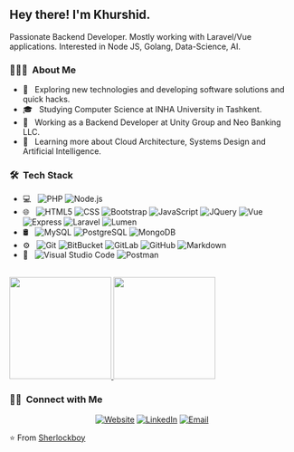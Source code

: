 <h2> Hey there! I'm Khurshid.</h2>
    Passionate Backend Developer. Mostly working with Laravel/Vue applications. Interested in Node JS, Golang, Data-Science, AI.
<h3> 👨🏻‍💻 &nbsp;About Me </h3>

- 🤔 &nbsp; Exploring new technologies and developing software solutions and quick hacks.
- 🎓 &nbsp; Studying Computer Science at INHA University in Tashkent.
- 💼 &nbsp; Working as a Backend Developer at Unity Group and Neo Banking LLC.
- 🌱 &nbsp; Learning more about Cloud Architecture, Systems Design and Artificial Intelligence.

<h3> 🛠 &nbsp;Tech Stack</h3>

- 💻 &nbsp;
  ![PHP](https://img.shields.io/badge/-PHP-333333?style=flat&logo=php)
  ![Node.js](https://img.shields.io/badge/-NodeJS-333333?style=flat&logo=node.js)
- 🌐 &nbsp;
  ![HTML5](https://img.shields.io/badge/-HTML5-333333?style=flat&logo=HTML5)
  ![CSS](https://img.shields.io/badge/-CSS-333333?style=flat&logo=CSS3&logoColor=1572B6)
  ![Bootstrap](https://img.shields.io/badge/-Bootstrap-333333?style=flat&logo=bootstrap&logoColor=563D7C)
  ![JavaScript](https://img.shields.io/badge/-JavaScript-333333?style=flat&logo=javascript)
  ![JQuery](https://img.shields.io/badge/-JQuery-333333?style=flat&logo=jquery)
  ![Vue](https://img.shields.io/badge/-Vue-333333?style=flat&logo=vue.js)
  ![Express](https://img.shields.io/badge/-Express-333333?style=flat&logo=express.js)
  ![Laravel](https://img.shields.io/badge/-Laravel-333333?style=flat&logo=laravel)
  ![Lumen](https://img.shields.io/badge/-Lumen-333333?style=flat&logo=lumen)
- 🛢 &nbsp;
  ![MySQL](https://img.shields.io/badge/-MySQL-333333?style=flat&logo=mysql)
  ![PostgreSQL](https://img.shields.io/badge/-PostgreSQL-333333?style=flat&logo=postgresql)
  ![MongoDB](https://img.shields.io/badge/-MongoDB-333333?style=flat&logo=mongodb)
- ⚙️ &nbsp;
  ![Git](https://img.shields.io/badge/-Git-333333?style=flat&logo=git)
  ![BitBucket](https://img.shields.io/badge/-BitBucket-333333?style=flat&logo=bitbucket)
  ![GitLab](https://img.shields.io/badge/-GitLab-333333?style=flat&logo=gitlab)
  ![GitHub](https://img.shields.io/badge/-GitHub-333333?style=flat&logo=github)
  ![Markdown](https://img.shields.io/badge/-Markdown-333333?style=flat&logo=markdown)
- 🔧 &nbsp;
  ![Visual Studio Code](https://img.shields.io/badge/-Visual%20Studio%20Code-333333?style=flat&logo=visual-studio-code&logoColor=007ACC)
  ![Postman](https://img.shields.io/badge/-Postman-333333?style=flat&logo=postman)

<br/>

<a href="https://github.com/Sherlockboy">
  <img height="180em" src="https://github-readme-stats.vercel.app/api?username=Sherlockboy&theme=buefy&show_icons=true" />
  <img height="180em" src="https://github-readme-stats.vercel.app/api/top-langs/?username=Sherlockboy&theme=buefy&layout=compact" />
</a>

<br/>

<h3> 🤝🏻 &nbsp;Connect with Me </h3>

<p align="center">
<a href="https://sherlockboy.github.io/"><img alt="Website" src="https://img.shields.io/badge/Website-sherlockboy.github.io-blue?style=flat-square&logo=google-chrome"></a>
<a href="https://www.linkedin.com/in/khurshid-kobilov/"><img alt="LinkedIn" src="https://img.shields.io/badge/LinkedIn-KobilovKhurshid-blue?style=flat-square&logo=linkedin"></a>
<a href="mailto:kabilovhurshid5@gmail.com"><img alt="Email" src="https://img.shields.io/badge/Email-kabilovhurshid5@gmail.com-blue?style=flat-square&logo=gmail"></a>
</p>

⭐️ From [Sherlockboy](https://github.com/Sherlockboy)
